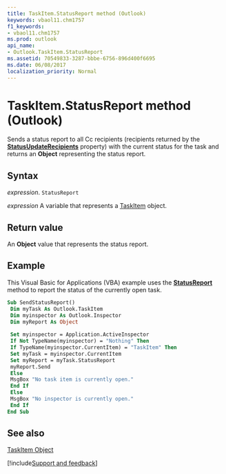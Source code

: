 ```yaml
---
title: TaskItem.StatusReport method (Outlook)
keywords: vbaol11.chm1757
f1_keywords:
- vbaol11.chm1757
ms.prod: outlook
api_name:
- Outlook.TaskItem.StatusReport
ms.assetid: 70549833-3287-bbbe-6756-896d400f6695
ms.date: 06/08/2017
localization_priority: Normal
---
```



# TaskItem.StatusReport method (Outlook)

Sends a status report to all Cc recipients (recipients returned by the  **[StatusUpdateRecipients](Outlook.TaskItem.StatusUpdateRecipients.md)** property) with the current status for the task and returns an **Object** representing the status report.


## Syntax

_expression_. `StatusReport`

_expression_ A variable that represents a [TaskItem](Outlook.TaskItem.md) object.


## Return value

An **Object** value that represents the status report.


## Example

This Visual Basic for Applications (VBA) example uses the  **[StatusReport](Outlook.TaskItem.StatusReport.md)** method to report the status of the currently open task.


```vb
Sub SendStatusReport() 
 Dim myTask As Outlook.TaskItem 
 Dim myinspector As Outlook.Inspector 
 Dim myReport As Object 
 
 Set myinspector = Application.ActiveInspector 
 If Not TypeName(myinspector) = "Nothing" Then 
 If TypeName(myinspector.CurrentItem) = "TaskItem" Then 
 Set myTask = myinspector.CurrentItem 
 Set myReport = myTask.StatusReport 
 myReport.Send 
 Else 
 MsgBox "No task item is currently open." 
 End If 
 Else 
 MsgBox "No inspector is currently open." 
 End If 
End Sub
```


## See also


[TaskItem Object](Outlook.TaskItem.md)

[!include[Support and feedback](~/includes/feedback-boilerplate.md)]